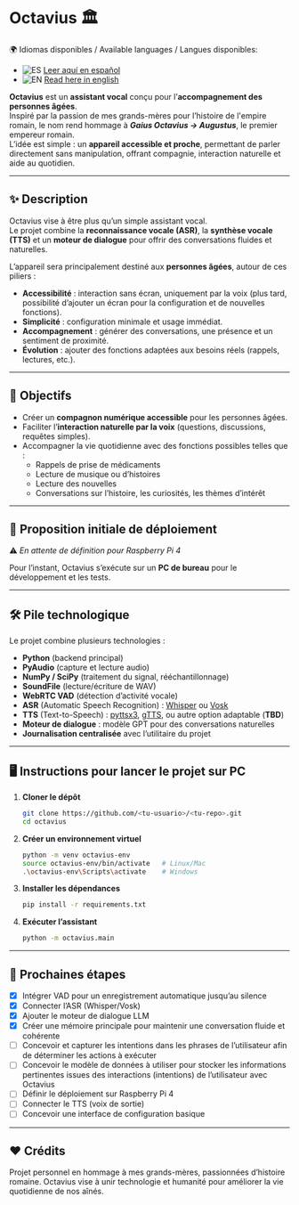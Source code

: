 # Octavius 🏛️
🌍 Idiomas disponibles / Available languages  / Langues disponibles:

- ![ES](https://flagcdn.com/w20/es.png) [Leer aquí en español](README.md)
- ![EN](https://flagcdn.com/w20/gb.png) [Read here in english](README.en.md)

**Octavius** est un **assistant vocal** conçu pour l’**accompagnement des personnes âgées**.  
Inspiré par la passion de mes grands-mères pour l’histoire de l'empire romain, le nom rend hommage à ***Gaius Octavius → Augustus***, le premier empereur romain.  
L’idée est simple : un **appareil accessible et proche**, permettant de parler directement sans manipulation, offrant compagnie, interaction naturelle et aide au quotidien.

---

## ✨ Description

Octavius vise à être plus qu’un simple assistant vocal.  
Le projet combine la **reconnaissance vocale (ASR)**, la **synthèse vocale (TTS)** et un **moteur de dialogue** pour offrir des conversations fluides et naturelles.  

L’appareil sera principalement destiné aux **personnes âgées**, autour de ces piliers :

- **Accessibilité** : interaction sans écran, uniquement par la voix (plus tard, possibilité d’ajouter un écran pour la configuration et de nouvelles fonctions).  
- **Simplicité** : configuration minimale et usage immédiat.  
- **Accompagnement** : générer des conversations, une présence et un sentiment de proximité.  
- **Évolution** : ajouter des fonctions adaptées aux besoins réels (rappels, lectures, etc.).

---

## 🎯 Objectifs

- Créer un **compagnon numérique accessible** pour les personnes âgées.  
- Faciliter l’**interaction naturelle par la voix** (questions, discussions, requêtes simples).  
- Accompagner la vie quotidienne avec des fonctions possibles telles que :  
  - Rappels de prise de médicaments  
  - Lecture de musique ou d’histoires  
  - Lecture des nouvelles  
  - Conversations sur l’histoire, les curiosités, les thèmes d’intérêt  

---

## 🚀 Proposition initiale de déploiement

⚠️ *En attente de définition pour Raspberry Pi 4*  

Pour l’instant, Octavius s’exécute sur un **PC de bureau** pour le développement et les tests.

---

## 🛠️ Pile technologique

Le projet combine plusieurs technologies :

- **Python** (backend principal)  
- **PyAudio** (capture et lecture audio)  
- **NumPy / SciPy** (traitement du signal, rééchantillonnage)  
- **SoundFile** (lecture/écriture de WAV)  
- **WebRTC VAD** (détection d’activité vocale)  
- **ASR** (Automatic Speech Recognition) : [Whisper](https://github.com/openai/whisper) ou [Vosk](https://alphacephei.com/vosk/)  
- **TTS** (Text-to-Speech) : [pyttsx3](https://pyttsx3.readthedocs.io/), [gTTS](https://pypi.org/project/gTTS/), ou autre option adaptable (**TBD**)  
- **Moteur de dialogue** : modèle GPT pour des conversations naturelles  
- **Journalisation centralisée** avec l’utilitaire du projet  

---

## 🖥️ Instructions pour lancer le projet sur PC

1. **Cloner le dépôt**
   ```bash
   git clone https://github.com/<tu-usuario>/<tu-repo>.git
   cd octavius
   ```
2. **Créer un environnement virtuel**
    ```bash
    python -m venv octavius-env
    source octavius-env/bin/activate   # Linux/Mac
    .\octavius-env\Scripts\activate    # Windows
    ```
3. **Installer les dépendances**
    ```bash
    pip install -r requirements.txt
    ```
4. **Exécuter l’assistant**
    ```bash
    python -m octavius.main
    ```
---

## 📌 Prochaines étapes

- [x] Intégrer VAD pour un enregistrement automatique jusqu’au silence  
- [x] Connecter l’ASR (Whisper/Vosk)
- [x] Ajouter le moteur de dialogue LLM
- [x] Créer une mémoire principale pour maintenir une conversation fluide et cohérente
- [ ] Concevoir et capturer les intentions dans les phrases de l’utilisateur afin de déterminer les actions à exécuter
- [ ] Concevoir le modèle de données à utiliser pour stocker les informations pertinentes issues des interactions (intentions) de l’utilisateur avec Octavius
- [ ] Définir le déploiement sur Raspberry Pi 4  
- [ ] Connecter le TTS (voix de sortie)
- [ ] Concevoir une interface de configuration basique

---

## ❤️ Crédits

Projet personnel en hommage à mes grands-mères, passionnées d’histoire romaine.
Octavius vise à unir technologie et humanité pour améliorer la vie quotidienne de nos aînés.